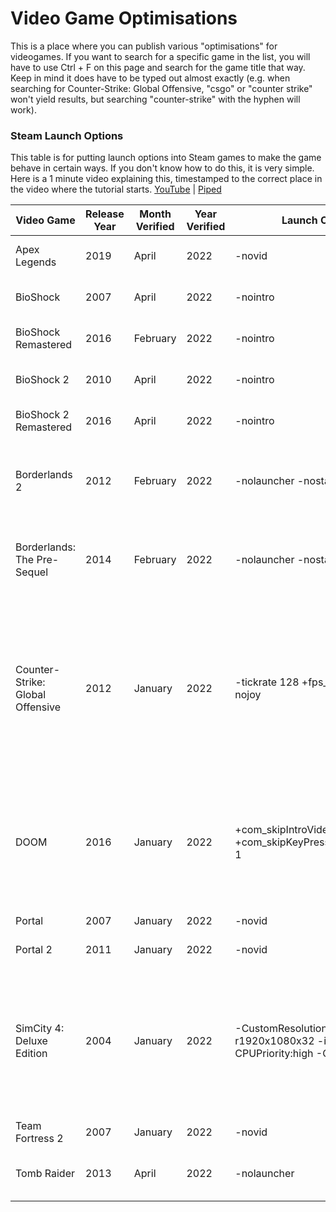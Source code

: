 # Video Game Optimisations

This is a place where you can publish various "optimisations" for videogames. If you want to search for a specific game in the list, you will have to use Ctrl + F on this page and search for the game title that way. Keep in mind it does have to be typed out almost exactly (e.g. when searching for Counter-Strike: Global Offensive, "csgo" or "counter strike" won't yield results, but searching "counter-strike" with the hyphen will work).

### Steam Launch Options

This table is for putting launch options into Steam games to make the game behave in certain ways. If you don't know how to do this, it is very simple. Here is a 1 minute video explaining this, timestamped to the correct place in the video where the tutorial starts.
[YouTube](https://youtu.be/nDtL69K5Hd8?t=19) | [Piped](https://piped.kavin.rocks/watch?v=nDtL69K5Hd8&t=19s)

| **Video Game** | **Release Year** | **Month Verified** | **Year Verified** | **Launch Options** | What does it do? | Notes |
|----------------|------------------|--------------------|-------------------|--------------------|------------------|-------|
| Apex Legends | 2019 | April | 2022 | -novid | Skips logos before game launch. | X |
| BioShock | 2007 | April | 2022 | -nointro | Skips logos before game launch. | X |
| BioShock Remastered| 2016 | February | 2022 | -nointro | Skips logos before game launch. | X |
| BioShock 2 | 2010 | April | 2022 | -nointro | Skips logos before game launch. | X |
| BioShock 2 Remastered | 2016 | April | 2022 | -nointro | Skips logos before game launch. | X |
| Borderlands 2 | 2012 | February | 2022 | -nolauncher -nostartupmovies | Skips launcher and logos that usually appear on launch. | X |
| Borderlands: The Pre-Sequel | 2014 | February | 2022 | -nolauncher -nostartupmovies | Skips launcher and logos that usually appear on launch. | X |
| Counter-Strike: Global Offensive | 2012 | January | 2022 | -tickrate 128 +fps_max 0 -novid -nojoy | Sets tickrate of bot matches to 128 (not 64) + unlocks framerate + skips intro logo and disables joystick support which may benefit performance. | X |
| DOOM | 2016 | January | 2022 | +com_skipIntroVideo 1 +com_skipKeyPressOnLoadScreens 1 | Skips intro logo sequence & makes it so you don't have to press a key after a loading screen finishes. | X |
Portal | 2007 |	January	| 2022 | -novid |	Skips intro logo.	| Likely works on most Valve Games. |
Portal 2 | 2011 |	January	| 2022 | -novid |	Skips intro logo.	| Likely works on most Valve Games. |
SimCity 4: Deluxe Edition | 2004 |	January	| 2022 |  -CustomResolution:enabled -r1920x1080x32 -intro:off -CPUPriority:high -CPUCount:2 |	Sets the resolution to 1080p + Sets colour depth to 32 bit + Skips intro logo sequence + forces the game to only use 2 CPU cores. | SimCity 4 Deluxe is an old game hence all the things that need to be done. These instructions may not work for you. If you want more explanation for the changes or alterations that might work better for your hardware (e.g. changing 1920x1080 in the launch options to the resolution of your display) go to https://steamcommunity.com/sharedfiles/filedetails/?id=279736936 and check it out. |
Team Fortress 2 | 2007 |	January	| 2022 | -novid |	Skips intro logo.	| Likely works on most Valve Games. |
Tomb Raider	| 2013 | April | 2022 | -nolauncher | Skips launcher before the game starts. | X |
